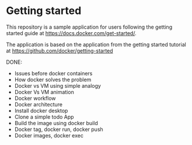 # Getting started

This repository is a sample application for users following the getting started guide at https://docs.docker.com/get-started/.

The application is based on the application from the getting started tutorial at https://github.com/docker/getting-started

DONE:
- Issues before docker containers
- How docker solves the problem
- Docker vs VM using simple analogy
- Docker Vs VM animation
- Docker workflow
- Docker architecture
- Install docker desktop
- Clone a simple todo App
- Build the image using docker build
- Docker tag, docker run, docker push
- Docker images, docker exec
